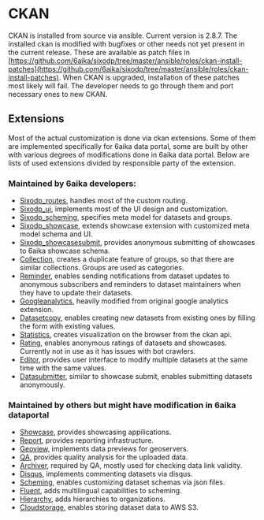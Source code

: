 # CKAN

CKAN is installed from source via ansible. Current version is 2.8.7. The installed ckan is modified with bugfixes or other needs not yet present in the current release. These are available as patch files in [https://github.com/6aika/sixodp/tree/master/ansible/roles/ckan-install-patches](https://github.com/6aika/sixodp/tree/master/ansible/roles/ckan-install-patches). When CKAN is upgraded, installation of these patches most likely will fail. The developer needs to go through them and port necessary ones to new CKAN.

## Extensions

Most of the actual customization is done via ckan extensions.  Some of them are implemented specifically for 6aika data portal, some are built by other with various degrees of modifications done in 6aika data portal. Below are lists of used extensions divided by responsible party of the extension.

### Maintained by 6aika developers:

* [Sixodp\_routes](https://github.com/6aika/sixodp/tree/master/ckanext/ckanext-sixodp_routes), handles most of the custom routing.
* [Sixodp\_ui](https://github.com/6aika/sixodp/tree/master/ckanext/ckanext-sixodp_ui), implements most of the UI design and customization.
* [Sixodp\_scheming](https://github.com/6aika/sixodp/tree/master/ckanext/ckanext-sixodp_scheming), specifies meta model for datasets and groups.
* [Sixodp\_showcase](https://github.com/6aika/sixodp/tree/master/ckanext/ckanext-sixodp_showcase), extends showcase extension with customized meta model schema and UI.
* [Sixodp\_showcasesubmit](https://github.com/6aika/sixodp/tree/master/ckanext/ckanext-sixodp_showcasesubmit), provides anonymous submitting of showcases to 6aika showcase schema.
* [Collection](https://github.com/6aika/ckanext-collection), creates a duplicate feature of groups, so that there are similar collections. Groups are used as categories.
* [Reminder](https://github.com/6aika/ckanext-reminder), enables sending notifications from dataset updates to anonymous subscribers and reminders to dataset maintainers when they have to update their datasets.
* [Googleanalytics](https://github.com/6aika/ckanext-googleanalytics), heavily modified from original google analytics extension.
* [Datasetcopy](https://github.com/6aika/ckanext-datasetcopy), enables creating new datasets from existing ones by filling the form with existing values.
* [Statistics](https://github.com/6aika/sixodp/tree/master/ckanext/ckanext-statistics), creates visualization on the browser from the ckan api.
* [Rating](https://github.com/6aika/ckanext-rating), enables anonymous ratings of datasets and showcases. Currently not in use as it has issues with bot crawlers.
* [Editor](https://github.com/6aika/ckanext-editor), provides user interface to modify multiple datasets at the same time with the same values.
* [Datasubmitter](https://github.com/6aika/sixodp/tree/master/ckanext/ckanext-datasubmitter), similar to showcase submit, enables submitting datasets anonymously.

### Maintained by others but might have modification in 6aika dataportal

* [Showcase](https://github.com/6aika/ckanext-showcase), provides showcasing appilications.
* [Report](https://github.com/6aika/ckanext-report), provides reporting infrastructure.
* [Geoview](https://github.com/6aika/ckanext-geoview), implements data previews for geoservers.
* [QA](https://github.com/6aika/ckanext-qa), provides quality analysis for the uploaded data.
* [Archiver](https://github.com/6aika/ckanext-archiver), required by QA, mostly used for checking data link validity.
* [Disqus](https://github.com/ckan/ckanext-disqus), implements commenting datasets via disqus.
* [Scheming](https://github.com/6aika/ckanext-scheming), enables customizing dataset schemas via json files.
* [Fluent](https://github.com/ckan/ckanext-fluent), adds multilingual capabilities to scheming.
* [Hierarchy](https://github.com/6aika/ckanext-hierarchy), adds hierarchies to organizations.
* [Cloudstorage](https://github.com/6aika/ckanext-cloudstorage), enables storing dataset data to AWS S3.

